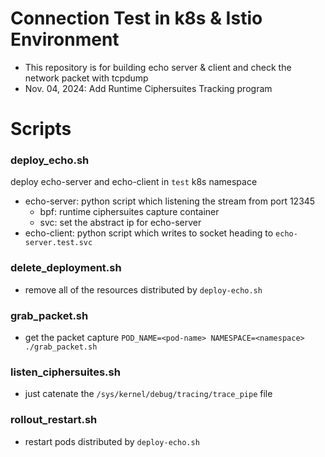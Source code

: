 # Connection Test in k8s & Istio Environment
- This repository is for building echo server & client and check the network packet with tcpdump
- Nov. 04, 2024: Add Runtime Ciphersuites Tracking program
# Scripts
### deploy_echo.sh
deploy echo-server and echo-client in `test` k8s namespace
- echo-server: python script which listening the stream from port 12345
    - bpf: runtime ciphersuites capture container
    - svc: set the abstract ip for echo-server
- echo-client: python script which writes to socket heading to `echo-server.test.svc`
### delete_deployment.sh
- remove all of the resources distributed by `deploy-echo.sh`
### grab_packet.sh
- get the packet capture
```POD_NAME=<pod-name> NAMESPACE=<namespace> ./grab_packet.sh```
### listen_ciphersuites.sh
- just catenate the `/sys/kernel/debug/tracing/trace_pipe` file
### rollout_restart.sh
- restart pods distributed by `deploy-echo.sh`
